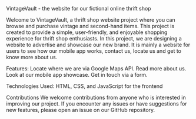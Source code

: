 VintageVault - the website for our fictional online thrift shop

Welcome to VintageVault, a thrift shop website project where you can browse and purchase vintage and second-hand items. This project is created to provide a simple, user-friendly, and enjoyable shopping experience for thrift shop enthusiasts. In this project, we are designing a website to advertise and showcase our new brand. It is mainly a website for users to see how our mobile app works, contact us, locate us and get to know more about us.

Features:
Locate where we are via Google Maps API.
Read more about us.
Look at our mobile app showcase.
Get in touch via a form.

Technologies Used:
HTML, CSS, and JavaScript for the frontend

Contributions
We welcome contributions from anyone who is interested in improving our project. If you encounter any issues or have suggestions for new features, please open an issue on our GitHub repository.

